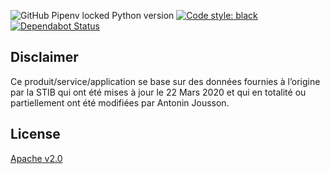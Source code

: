 ![GitHub Pipenv locked Python version](https://img.shields.io/github/pipenv/locked/python-version/antoninj/playground)
[![Code style: black](https://img.shields.io/badge/code%20style-black-000000.svg)](https://github.com/psf/black)
[![Dependabot Status](https://api.dependabot.com/badges/status?host=github&repo=Antoninj/stib-alexa-skill&identifier=257949017)](https://dependabot.com)

## Disclaimer
Ce produit/service/application se base sur des données fournies à l’origine par la STIB qui ont été mises à jour le 22 Mars 2020 et qui en totalité ou partiellement ont été modifiées par Antonin Jousson. 

## License
[Apache v2.0](http://www.apache.org/licenses/LICENSE-2.0)